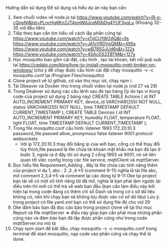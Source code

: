 Hướng dẫn sử dụng
Để sử dụng và hiểu dự án này bạn cần:
1. Xem chuỗi video về node.js tại  https://www.youtube.com/watch?v=jR-n-cQnpNI&list=PLncHg6Kn2JT4smWdJceM0bDg4YUF3yqLu (Khoảng 32-35 vid đầu tiên)
2. Tiếp theo bạn cần tìm hiểu về cách lắp phần cứng tại 
https://www.youtube.com/watch?v=xTqCU1iW2AQ&t=9s
https://www.youtube.com/watch?v=JA1cYRDVpQM&t=495s
https://www.youtube.com/watch?v=wB785GJUd6s&t=122s
https://www.youtube.com/watch?v=4SAcDS2ZBTM&t=127s
3. Học mosquitto bao gồm cài đặt, cấu hình , tạo tài khoản, kết nối pub sub tại https://cedalo.com/blog/how-to-install-mosquitto-mqtt-broker-on-windows/ (chú ý để chạy được cấu hình cài đặt chạy mosquitto -v -c mosquitto.conf tại /Program Files/mosquitto)
4. Clone project về từ github, cd vào thư mục iot, chạy npm i.
5. Tải Dbeaver và Docker như trong chuỗi video tại node.js (vid 27 và 29)
6. Trong Deabver sử dụng các câu lệnh sau đẻ tạo bảng (lý do tạo vì trong code của project sử dụng 2 bảng này)
    CREATE TABLE Actions (
        id INT AUTO_INCREMENT PRIMARY KEY,
        device_id VARCHAR(255) NOT NULL,
        status VARCHAR(255) NOT NULL,
        time TIMESTAMP DEFAULT CURRENT_TIMESTAMP
    );
    CREATE TABLE Devices (
        id INT AUTO_INCREMENT PRIMARY KEY,
        humidity FLOAT,
        temperature FLOAT,
        light FLOAT,
        time TIMESTAMP DEFAULT CURRENT_TIMESTAMP
    );
7. Trong file mosquitto.conf cấu hình:
    listener 1993 172.20.10.3
    password_file passwd
    allow_anonymous false
    listener 9001
    protocol websockets
    - Với ip 172.20.10.3 thay đổi bằng ip của wifi bạn, cổng có thể thay đổi tùy thích,file passwd là file chứa tài khoản mật khẩu mà bạn đã tạo ở bước 3, ngoài ra ở đây tôi sử dụng 2 cổng 1993 và 9001, nó sẽ liên quan tới việc config trong các file service, mqttClient và mqttServer.
8. Đọc hiểu file Requirement_Adding , đây là file chứa các tính năng thêm của project
ví dụ 1, abc : 2 ,3 ,4->5 (comment 9-11) nghĩa là tải file abc, mở comment 2,3,4->5 và comment lại các dòng từ 9-11
Oke tại project bạn tải về có một số tính năng tôi đã mở, nghĩa là bạn phải làm ngược lại điều trên thì mới có thể trả về web ban đầu (bạn cần làm điều này bởi hiện tại trong code đang có thêm chỉ số Dash và trong cơ s
sở dữ liệu không có, nên khi chạy bạn sẽ không lưu được vào cơ sở dữ liệu)
Lưu ý: trong project có file yaml.xml bạn có thể sử dụng file đó cho vid 29 
9. Oke đảm bảo bạn đã đọc cáo báo trong project clone về tại thư mục Report và file mqttServer => điều này giúp bạn cần phải mua những phần cứng nào và đảm bảo bạn đã lắp được phần cứng như trong code mqttServer.ino mô tả
10. Chạy npm start để bắt đầu, chạy mosquitto -v -c mosquitto.conf trong terminal để start mosquitto, nạp code vào phần cứng và chạy thế là done.
